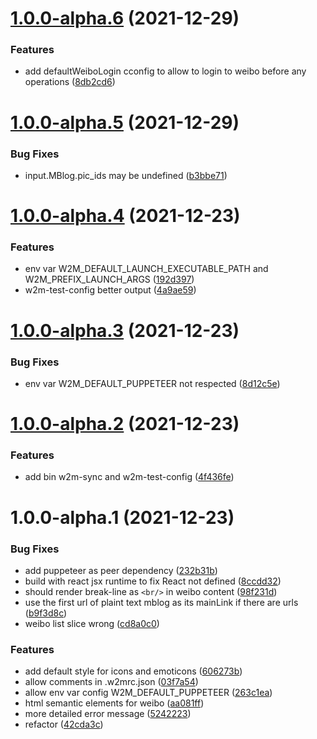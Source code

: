 # [1.0.0-alpha.6](https://github.com/EqualMa/weibo-to-mastodon/compare/v1.0.0-alpha.5...v1.0.0-alpha.6) (2021-12-29)


### Features

* add defaultWeiboLogin cconfig to allow to login to weibo before any operations ([8db2cd6](https://github.com/EqualMa/weibo-to-mastodon/commit/8db2cd65709a02106edd3dfea449b0ba5ba3355f))

# [1.0.0-alpha.5](https://github.com/EqualMa/weibo-to-mastodon/compare/v1.0.0-alpha.4...v1.0.0-alpha.5) (2021-12-29)


### Bug Fixes

* input.MBlog.pic_ids may be undefined ([b3bbe71](https://github.com/EqualMa/weibo-to-mastodon/commit/b3bbe71ecb56ecc3fc3f3bb23a26bf675d434bcf))

# [1.0.0-alpha.4](https://github.com/EqualMa/weibo-to-mastodon/compare/v1.0.0-alpha.3...v1.0.0-alpha.4) (2021-12-23)


### Features

* env var W2M_DEFAULT_LAUNCH_EXECUTABLE_PATH and W2M_PREFIX_LAUNCH_ARGS ([192d397](https://github.com/EqualMa/weibo-to-mastodon/commit/192d39738a58bceeb01539c5f9ef901ef912a4bc))
* w2m-test-config better output ([4a9ae59](https://github.com/EqualMa/weibo-to-mastodon/commit/4a9ae59073345c72333f9d4c92c336d6ed81ce44))

# [1.0.0-alpha.3](https://github.com/EqualMa/weibo-to-mastodon/compare/v1.0.0-alpha.2...v1.0.0-alpha.3) (2021-12-23)


### Bug Fixes

* env var W2M_DEFAULT_PUPPETEER not respected ([8d12c5e](https://github.com/EqualMa/weibo-to-mastodon/commit/8d12c5e8bc7200c223df0bce9fd271947aaf3601))

# [1.0.0-alpha.2](https://github.com/EqualMa/weibo-to-mastodon/compare/v1.0.0-alpha.1...v1.0.0-alpha.2) (2021-12-23)


### Features

* add bin w2m-sync and w2m-test-config ([4f436fe](https://github.com/EqualMa/weibo-to-mastodon/commit/4f436feb80322ee620e5af9e7772c43090ac09b7))

# 1.0.0-alpha.1 (2021-12-23)


### Bug Fixes

* add puppeteer as peer dependency ([232b31b](https://github.com/EqualMa/weibo-to-mastodon/commit/232b31bbb796742d1d7cae2eb565bb4f8e3a979c))
* build with react jsx runtime to fix React not defined ([8ccdd32](https://github.com/EqualMa/weibo-to-mastodon/commit/8ccdd328d95990fb46a052690f4c5e085261d52b))
* should render break-line as `<br/>` in weibo content ([98f231d](https://github.com/EqualMa/weibo-to-mastodon/commit/98f231d7f9c58ed16c4f52ea102358c3a09e4cf3))
* use the first url of plaint text mblog as its mainLink if there are urls ([b9f3d8c](https://github.com/EqualMa/weibo-to-mastodon/commit/b9f3d8cb30af91605522ab635a36685319c724fc))
* weibo list slice wrong ([cd8a0c0](https://github.com/EqualMa/weibo-to-mastodon/commit/cd8a0c06d62f4bebdf25def1f9f1c630df92bc17))


### Features

* add default style for icons and emoticons ([606273b](https://github.com/EqualMa/weibo-to-mastodon/commit/606273b164cf26dfcd537d4e1dd54aba9959181a))
* allow comments in .w2mrc.json ([03f7a54](https://github.com/EqualMa/weibo-to-mastodon/commit/03f7a54e81d7e8e46134da7055ff5932c30c4b9c))
* allow env var config W2M_DEFAULT_PUPPETEER ([263c1ea](https://github.com/EqualMa/weibo-to-mastodon/commit/263c1eac4756558a1d2f37a47eb4ba80fd57b772))
* html semantic elements for weibo ([aa081ff](https://github.com/EqualMa/weibo-to-mastodon/commit/aa081ff49f0095638dba626bfdec97fc9c3670fd))
* more detailed error message ([5242223](https://github.com/EqualMa/weibo-to-mastodon/commit/5242223f032f1513a0f289d15d4d6e5dbfb3bc47))
* refactor ([42cda3c](https://github.com/EqualMa/weibo-to-mastodon/commit/42cda3c3a626b29c94aa6050c6b683e81211194b))
